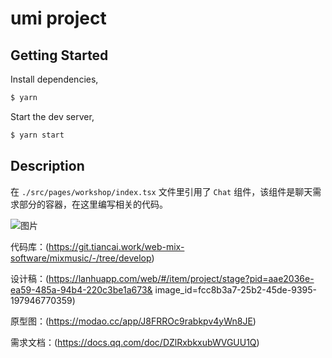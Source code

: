 # umi project

## Getting Started

Install dependencies,

```bash
$ yarn
```

Start the dev server,

```bash
$ yarn start
```

## Description

在 `./src/pages/workshop/index.tsx` 文件里引用了 `Chat` 组件，该组件是聊天需求部分的容器，在这里编写相关的代码。

![图片](https://simple-web-1252873427.cos.ap-shanghai.myqcloud.com/1651316313479.jpg)

代码库：(https://git.tiancai.work/web-mix-software/mixmusic/-/tree/develop)

设计稿：(https://lanhuapp.com/web/#/item/project/stage?pid=aae2036e-ea59-485a-94b4-220c3be1a673&
image_id=fcc8b3a7-25b2-45de-9395-197946770359)

原型图：(https://modao.cc/app/J8FRROc9rabkpv4yWn8JE)

需求文档：(https://docs.qq.com/doc/DZlRxbkxubWVGUU1Q)
